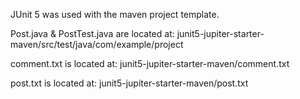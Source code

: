 JUnit 5 was used with the maven project template.

Post.java & PostTest.java are located at:
junit5-jupiter-starter-maven/src/test/java/com/example/project

comment.txt is located at:
junit5-jupiter-starter-maven/comment.txt

post.txt is located at:
junit5-jupiter-starter-maven/post.txt

